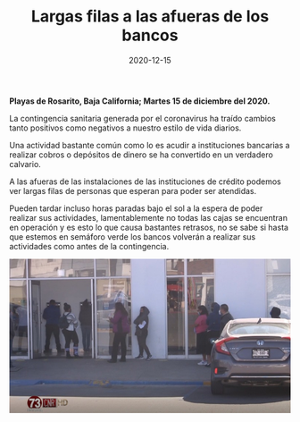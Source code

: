 ﻿---
layout: blog
title:  "Largas filas a las afueras de los bancos"
date:   2020-12-15
categories: rosarito
permalink: /:categories/:title:output_ext
image: /img/cnr/2020-12-15-largas-filas.jpeg
alt: "Largas filas a las afueras de los bancos"
autor: 
---
 
**Playas de Rosarito, Baja California; Martes 15 de diciembre del 2020.**


La contingencia sanitaria generada por el coronavirus ha traído cambios tanto positivos como negativos  a nuestro estilo de vida diarios.


Una actividad bastante común como lo es acudir a instituciones bancarias a realizar cobros o depósitos de dinero se ha convertido en un verdadero calvario.


A las afueras de las instalaciones de las instituciones de crédito podemos ver largas filas de personas que esperan para poder ser atendidas.


Pueden tardar incluso horas paradas bajo el sol a la espera de poder realizar sus actividades, lamentablemente no todas las cajas se encuentran en operación y es esto lo que causa bastantes retrasos, no se sabe si hasta que estemos en semáforo verde los bancos volverán a realizar sus actividades como antes de la contingencia.

<div id="carouselExampleSlidesOnly" class="carousel slide" data-ride="carousel">
  <div class="carousel-inner">
    <div class="carousel-item active">
       <img class="d-block w-100" src="/img/cnr/2020-12-15-largas-filas.jpeg" loading="lazy"  alt="Largas filas a las afueras de los bancos">
    </div>
  </div>
</div>
